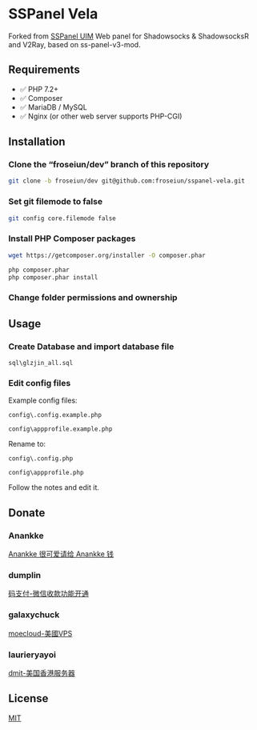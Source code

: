 # SSPanel Vela
Forked from [SSPanel UIM](https://github.com/Anankke/SSPanel-Uim)
Web panel for Shadowsocks & ShadowsocksR and V2Ray, based on ss-panel-v3-mod.

## Requirements
- ✅ PHP 7.2+
- ✅ Composer
- ✅ MariaDB / MySQL
- ✅ Nginx (or other web server supports PHP-CGI)

## Installation
### Clone the “froseiun/dev” branch of this repository
```bash
git clone -b froseiun/dev git@github.com:froseiun/sspanel-vela.git
```
### Set git filemode to false
```bash
git config core.filemode false
```
### Install PHP Composer packages
```bash
wget https://getcomposer.org/installer -O composer.phar

php composer.phar
php composer.phar install
```
### Change folder permissions and ownership

## Usage
### Create Database and import database file
`sql\glzjin_all.sql`

### Edit config files

Example config files:

`config\.config.example.php`

`config\appprofile.example.php`

Rename to:

`config\.config.php`

`config\appprofile.php`

Follow the notes and edit it.

## Donate

### Anankke

[Anankke 很可爱请给 Anankke 钱](https://t.me/anankke/7)

### dumplin

[码支付-微信收款功能开通](https://codepay.fateqq.com/i/39756)

### galaxychuck

[moecloud-美國VPS](https://lite.moe/aff.php?aff=56)

### laurieryayoi

[dmit-美国香港服务器](https://www.dmit.io/aff.php?aff=912)


## License
[MIT](https://raw.githubusercontent.com/froseiun/sspanel-vela/froseiun/dev/LICENSE)

